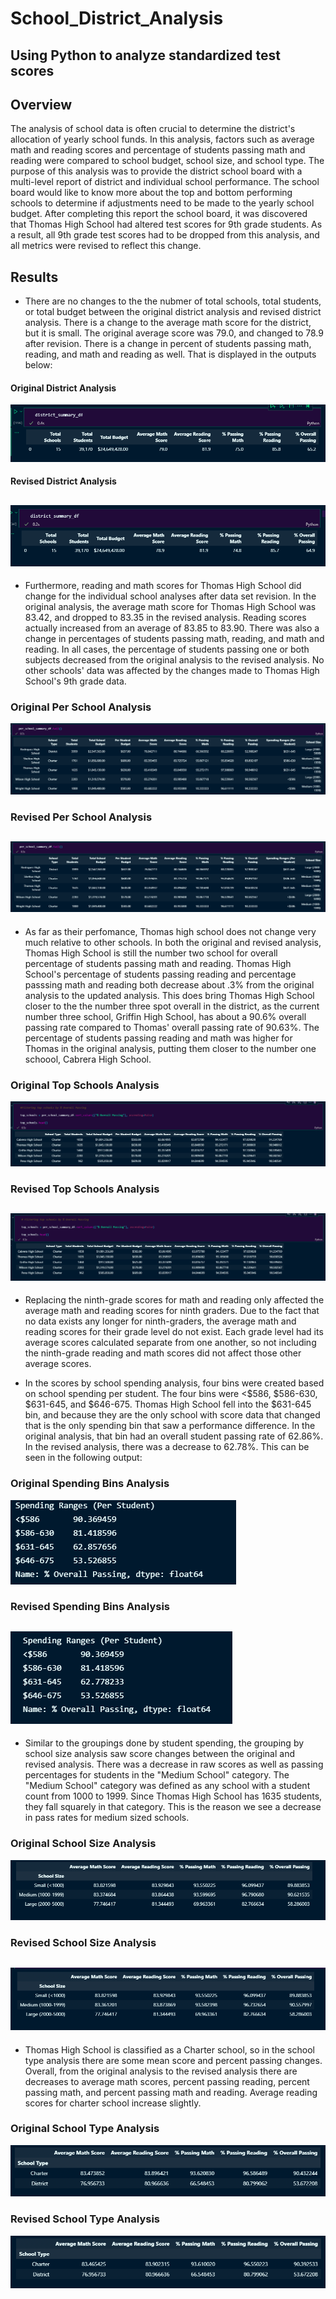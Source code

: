 # School_District_Analysis

## Using Python to analyze standardized test scores

## Overview
The analysis of school data is often crucial to determine the district's allocation of yearly school funds.  In this analysis, factors such as average math and reading scores and percentage of students passing math and reading were compared to school budget, school size, and school type. The purpose of this analysis was to provide the district school board with a multi-level report of district and individual school performance.  The school board would like to know more about the top and bottom performing schools to determine if adjustments need to be made to the yearly school budget.  After completing this report the school board, it was discovered that Thomas High School had altered test scores for 9th grade students.  As a result, all 9th grade test scores had to be dropped from this analysis, and all metrics were revised to reflect this change. 

## Results
* There are no changes to the the nubmer of total schools, total students, or total budget between the original district analysis and revised district analysis.  There is a change to the average math score for the district, but it is small.  The original average score was 79.0, and changed to 78.9 after revision.  There is a change in percent of students passing math, reading, and math and reading as well.  That is displayed in the outputs below:

#### Original District Analysis
![ODA](https://github.com/Mots94/School_District_Analysis/blob/main/Resources/district_analysis_original.PNG)
#### Revised District Analysis
![RDA](https://github.com/Mots94/School_District_Analysis/blob/main/Resources/district_analysis_revised.PNG)
---
* Furthermore, reading and math scores for Thomas High School did change for the individual school analyses after data set revision.  In the original analysis, the average math score for Thomas High School was 83.42, and dropped to 83.35 in the revised analysis.  Reading scores actually increased from an average of 83.85 to 83.90.  There was also a change in percentages of students passing math, reading, and math and reading.  In all cases, the percentage of students passing one or both subjects decreased from the original analysis to the revised analysis.  No other schools' data was affected by the changes made to Thomas High School's 9th grade data.

### Original Per School Analysis
![OSA](https://github.com/Mots94/School_District_Analysis/blob/main/Resources/school_analysis_original.PNG)
### Revised Per School Analysis
![RSA](https://github.com/Mots94/School_District_Analysis/blob/main/Resources/school_analysis_revised.PNG)
---
* As far as their perfomance, Thomas high school does not change very much relative to other schools.  In both the original and revised analysis, Thomas High School is still the number two school for overall percentage of students passing math and reading.  Thomas High School's percentage of students passing reading and percentage passsing math and reading both decrease about .3% from the original analysis to the updated analysis.  This does bring Thomas High School closer to the the number three spot overall in the district, as the current number three school, Griffin High School, has about a 90.6% overall passing rate compared to Thomas' overall passing rate of 90.63%.  The percentage of students passing reading and math was higher for Thomas in the original analysis, putting them closer to the number one schoool, Cabrera High School. 

### Original Top Schools Analysis
![OTS](https://github.com/Mots94/School_District_Analysis/blob/main/Resources/original_top_schools.PNG)
### Revised Top Schools Analysis
![RTS](https://github.com/Mots94/School_District_Analysis/blob/main/Resources/revised_top_schools.PNG)
---
* Replacing the ninth-grade scores for math and reading only affected the average math and reading scores for ninth graders.  Due to the fact that no data exists any longer for ninth-graders, the average math and reading scores for their grade level do not exist.  Each grade level had its average scores calculated separate from one another, so not including the ninth-grade reading and math scores did not affect those other average scores.

* In the scores by school spending analysis, four bins were created based on school spending per student.  The four bins were <$586, $586-630, $631-645, and $646-675.  Thomas High School fell into the $631-645 bin, and because they are the only school with score data that changed that is the only spending bin that saw a performance difference.  In the original analysis, that bin had an overall student passing rate of 62.86%.  In the revised analysis, there was a decrease to 62.78%.  This can be seen in the following output:

### Original Spending Bins Analysis
![OSB](https://github.com/Mots94/School_District_Analysis/blob/main/Resources/original_spending_bins.PNG)
### Revised Spending Bins Analysis
![RSB](https://github.com/Mots94/School_District_Analysis/blob/main/Resources/revised_spending_bins.PNG)
---
* Similar to the groupings done by student spending, the grouping by school size analysis saw score changes between the original and revised analysis.  There was a decrease in raw scores as well as passing percentages for students in the "Medium School" category.  The "Medium School" category was defined as any school with a student count from 1000 to 1999.  Since Thomas High School has 1635 students, they fall squarely in that category.  This is the reason we see a decrease in pass rates for medium sized schools.

### Original School Size Analysis
![OSS](https://github.com/Mots94/School_District_Analysis/blob/main/Resources/original_school_size.PNG)
### Revised School Size Analysis
![RSS](https://github.com/Mots94/School_District_Analysis/blob/main/Resources/revised_school_size.PNG)
---
* Thomas High School is classified as a Charter school, so in the school type analysis there are some mean score and percent passing changes.  Overall, from the original analysis to the revised analysis there are decreases to average math scores, percent passing reading, percent passing math, and percent passing math and reading.  Average reading scores for charter school increase slightly.  

### Original School Type Analysis
![OST](https://github.com/Mots94/School_District_Analysis/blob/main/Resources/original_school_type.PNG)
### Revised School Type Analysis
![RST](https://github.com/Mots94/School_District_Analysis/blob/main/Resources/revised_school_type.PNG)